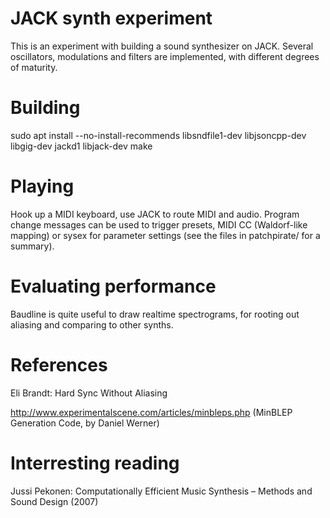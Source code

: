 JACK synth experiment
=====================

This is an experiment with building a sound synthesizer on JACK. Several oscillators, modulations and filters are implemented, with different degrees of maturity.


Building
========

sudo apt install --no-install-recommends libsndfile1-dev libjsoncpp-dev libgig-dev jackd1 libjack-dev
make


Playing
=======

Hook up a MIDI keyboard, use JACK to route MIDI and audio. Program change messages can be used to trigger presets, MIDI CC (Waldorf-like mapping) or sysex for parameter settings (see the files in patchpirate/ for a summary).


Evaluating performance
======================

Baudline is quite useful to draw realtime spectrograms, for rooting out aliasing and comparing to other synths.


References
==========

Eli Brandt: Hard Sync Without Aliasing

http://www.experimentalscene.com/articles/minbleps.php (MinBLEP Generation Code, by Daniel Werner)


Interresting reading
====================

Jussi Pekonen: Computationally Efficient Music Synthesis – Methods and Sound Design (2007)
